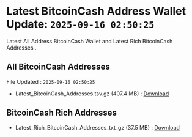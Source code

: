 # Latest BitcoinCash Address Wallet Update: `2025-09-16 02:50:25`

Latest All Address BitcoinCash Wallet and Latest Rich BitcoinCash Addresses .

## All BitcoinCash Addresses

File Updated : `2025-09-16 02:50:25`

- Latest_BitcoinCash_Addresses.tsv.gz (407.4 MB) : [Download](https://github.com/Pymmdrza/Rich-Address-Wallet/releases/tag/BitcoinCash)

## BitcoinCash Rich Addresses

- Latest_Rich_BitcoinCash_Addresses_txt_gz (37.5 MB) : [Download](https://github.com/Pymmdrza/Rich-Address-Wallet/releases/tag/BitcoinCash)
